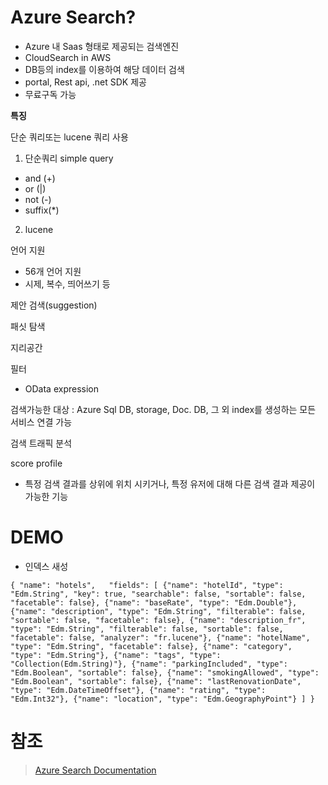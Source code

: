 # **Azure Search?**
- Azure 내 Saas 형태로 제공되는 검색엔진
- CloudSearch in AWS
- DB등의 index를 이용하여 해당 데이터 검색
- portal, Rest api, .net SDK 제공
- 무료구독 가능


**특징**

단순 쿼리또는 lucene 쿼리 사용
1. 단순쿼리 simple query
- and (+)
- or (|)
- not (-)
- suffix(*)

2. lucene


언어 지원
- 56개 언어 지원
- 시제, 복수, 띄어쓰기 등

제안 검색(suggestion)

패싯 탐색

지리공간

필터
- OData expression

검색가능한 대상 : 
Azure Sql DB, storage, Doc. DB, 그 외 index를 생성하는 모든 서비스 연결 가능

검색 트래픽 분석

score profile
- 특정 검색 결과를 상위에 위치 시키거나, 특정 유저에 대해 다른 검색 결과 제공이 가능한 기능
 

 # DEMO

- 인덱스 새성

 `{
    "name": "hotels",  
    "fields": [
        {"name": "hotelId", "type": "Edm.String", "key": true, "searchable": false, "sortable": false, "facetable": false},
        {"name": "baseRate", "type": "Edm.Double"},
        {"name": "description", "type": "Edm.String", "filterable": false, "sortable": false, "facetable": false},
        {"name": "description_fr", "type": "Edm.String", "filterable": false, "sortable": false, "facetable": false, "analyzer": "fr.lucene"},
        {"name": "hotelName", "type": "Edm.String", "facetable": false},
        {"name": "category", "type": "Edm.String"},
        {"name": "tags", "type": "Collection(Edm.String)"},
        {"name": "parkingIncluded", "type": "Edm.Boolean", "sortable": false},
        {"name": "smokingAllowed", "type": "Edm.Boolean", "sortable": false},
        {"name": "lastRenovationDate", "type": "Edm.DateTimeOffset"},
        {"name": "rating", "type": "Edm.Int32"},
        {"name": "location", "type": "Edm.GeographyPoint"}
    ]
}`


 # 참조
 >[Azure Search Documentation](https://docs.microsoft.com/en-us/azure/search/)
